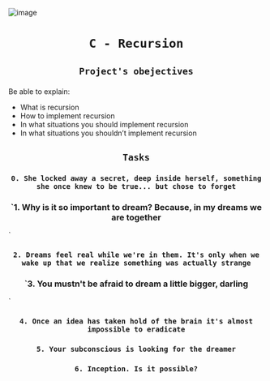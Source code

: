 ![image](https://s3.eu-west-3.amazonaws.com/hbtn.intranet.project.files/holbertonschool-low_level_programming/219/a88.jpg)


# <p align=center>`C - Recursion`</p>
## <p align=center> `Project's obejectives` </p>
Be able to explain:

- What is recursion
- How to implement recursion
- In what situations you should implement recursion
- In what situations you shouldn’t implement recursion

## <p align=center>`Tasks`</p>

### <p align=center>`0. She locked away a secret, deep inside herself, something she once knew to be true... but chose to forget`</p>
### <p align=center>`1. Why is it so important to dream? Because, in my dreams we are together
`</p>
### <p align=center>`2. Dreams feel real while we're in them. It's only when we wake up that we realize something was actually strange`</p>
### <p align=center>`3. You mustn't be afraid to dream a little bigger, darling
`</p>
### <p align=center>`4. Once an idea has taken hold of the brain it's almost impossible to eradicate`</p>
### <p align=center>`5. Your subconscious is looking for the dreamer`</p>
### <p align=center>`6. Inception. Is it possible?`</p>
